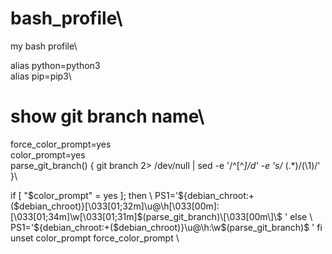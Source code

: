 # bash_profile\
my bash profile\


alias python=python3\
alias pip=pip3\


# show git branch name\
force_color_prompt=yes\
color_prompt=yes\
parse_git_branch() { 
    git branch 2> /dev/null | sed -e '/^[^*]/d' -e 's/* \(.*\)/(\1)/' 
}\

if [ "$color_prompt" = yes ]; then \
    PS1='${debian_chroot:+($debian_chroot)}\[\033[01;32m\]\u@\h\[\033[00m\]:\[\033[01;34m\]\w\[\033[01;31m\]$(parse_git_branch)\[\033[00m\]\$ ' 
else \
    PS1='${debian_chroot:+($debian_chroot)}\u@\h:\w$(parse_git_branch)\$ ' 
fi \
unset color_prompt force_color_prompt \


